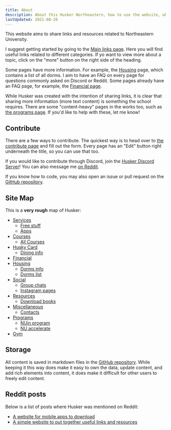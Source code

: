 ```yaml
---
title: About
description: About this Husker Northeastern, how to use the website, where to get started, how to contribute, and vision
lastUpdated: 2021-08-20
---
```


This website aims to share links and resources related to Northeastern University.

I suggest getting started by going to the [Main links page](/). Here you will find useful links related to different categories. If yo want to view more about a topic, click on the "more" button on the right side of the heading.

Some pages have more information. For example, the [Housing](/house) page, which contains a list of all dorms. I aim to have an FAQ on every page for questions commonly asked on Discord or Reddit. Some pages already have an FAQ page, for example, the [Financial page](/financial).

While Husker was created with the intention of sharing links, it is clear that sharing more information (more text content) is something the school requires. There are some "content-heavy" pages in the works too, such as [the programs page](/programs). If you'd like to help with these, let me know!

## Contribute

There are a few ways to contribute. The quickest way is to head over to [the contribute page](/contribute) and fill out the form. Every page has an "Edit" button right underneath the title, so you can use that too.

If you would like to contribute through Discord, join the [Husker Discord Server](https://discord.gg/j7WkFct2rY)! You can also message me [on Reddit](https://www.reddit.com/user/mapuniverse).

If you know how to code, you may also open an issue or pull request on the [GitHub repository](https://github.com/ninest/huskinfo).

## Site Map

This is a **very rough** map of Husker:

- [Services](/services)
  - [Free stuff](/services/free)
  - [Apps](/services/apps)
- [Courses](/courses)
  - [All Courses](/courses/all)
- [Husky Card](/husky-card)
  - [Dining info](/husky-card/dining)
- [Financial](/financial)
- [Housing](/house)
  - [Dorms info](/house/dorms)
  - [Dorms list](/house#dorms)
- [Social](/social)
  - [Group chats](/social/chats)
  - [Instagram pages](/social/instagram)
- [Resources](/resources)
  - [Download books](/resources/download-books)
- [Miscellaneous](/miscellaneous)
  - [Contacts](/contacts)
- [Programs](/programs)
  - [NUin program](/programs/nuin)
  - [NU accelerate](/programs/nuaccelerate)
- [Gym](/gym)

## Storage

All content is saved in markdown files in the [GitHub repository](https://github.com/ninest/husker). While keeping it this way does make it easy to own the data, update content, and add rich elements into content, it does make it difficult for other users to freely edit content.

## Reddit posts

Below is a list of posts where Husker was mentioned on Reddit:

- [A website for mobile apps to download](https://www.reddit.com/r/NEU/comments/p7jrs6/a_website_for_mobile_apps_to_download/)
- [A simple website to put together useful links and resources](https://www.reddit.com/r/NEU/comments/orw38h/i_made_a_simple_website_to_put_together_useful/)

